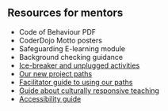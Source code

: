 ## Resources for mentors

+ Code of Behaviour PDF
+ CoderDojo Motto posters
+ Safeguarding E-learning module
+ Background checking guidance
+ [Ice-breaker and unplugged activities](https://coderdojo.com/2022/08/24/icebreakers-and-unplugged-activities-for-your-club/)
+ [Our new project paths](https://projects.raspberrypi.org/en/paths)
+ [Facilitator guide to using our paths](https://projects.raspberrypi.org/en/projects/321-make-facilitator-guide)
+ [Guide about culturally responsive teaching](https://www.raspberrypi.org/blog/culturally-relevant-computing-curriculum-guidelines-for-teachers/)
+ [Accessibility guide](https://help.coderdojo.com/cdkb/s/article/CoderDojo-Accessibility-Guide)

